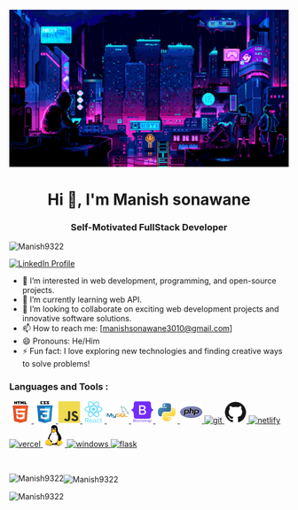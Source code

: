 [![MasterHead](https://github.com/Manish9322/Manish9322/raw/main/5927911.gif)](https://m-sonawane.vercel.app)


<!---[![MasterHead](https://firebasestorage.googleapis.com/v0/b/flexi-coding.appspot.com/o/dempgi7-520f8d5f-63d4-4453-8822-dbc149ae27f8.gif?alt=media&token=91c0c7b2-93c3-4029-b011-1a8703c5730d)](https://m-sonawane.vercel.app) --->
<h1 align="center">Hi 👋, I'm Manish sonawane</h1>
<h3 align="center">Self-Motivated FullStack Developer</h3>

<p align="left"> 
  <img src="https://komarev.com/ghpvc/?username=Manish9322&label=Profile%20views&color=0e75b6&style=flat" alt="Manish9322" /> 
</p>

<p align="left"> 
  <a href="https://www.linkedin.com/in/m-sonawane/" target="blank">
    <img src="https://img.shields.io/badge/-LinkedIn-blue?style=for-the-badge&logo=linkedin&logoColor=white" alt="LinkedIn Profile" />
  </a> 
</p>

 - 👀 I’m interested in web development, programming, and open-source projects.
 - 🌱 I’m currently learning web API.
 - 💞️ I’m looking to collaborate on exciting web development projects and innovative software solutions.
 - 📫 How to reach me: [manishsonawane3010@gmail.com]
 - 😄 Pronouns: He/Him
 - ⚡ Fun fact: I love exploring new technologies and finding creative ways to solve problems!

<h3 align="left">Languages and Tools : </h3>
  <a href="https://www.w3.org/html/" target="_blank" rel="noreferrer"> 
    <img src="https://raw.githubusercontent.com/devicons/devicon/master/icons/html5/html5-original-wordmark.svg" alt="html5" width="40" height="40"/> 
  </a> 
  <a href="https://www.w3schools.com/css/" target="_blank" rel="noreferrer"> 
    <img src="https://raw.githubusercontent.com/devicons/devicon/master/icons/css3/css3-original-wordmark.svg" alt="css3" width="40" height="40"/> 
  </a> 
  <a href="https://developer.mozilla.org/en-US/docs/Web/JavaScript" target="_blank" rel="noreferrer"> 
    <img src="https://raw.githubusercontent.com/devicons/devicon/master/icons/javascript/javascript-original.svg" alt="javascript" width="40" height="40"/> 
  </a> 
  <a href="https://reactjs.org/" target="_blank" rel="noreferrer"> 
    <img src="https://raw.githubusercontent.com/devicons/devicon/master/icons/react/react-original-wordmark.svg" alt="react" width="40" height="40"/> 
  </a> 
  <a href="https://www.mysql.com/" target="_blank" rel="noreferrer"> 
    <img src="https://raw.githubusercontent.com/devicons/devicon/master/icons/mysql/mysql-original-wordmark.svg" alt="mysql" width="40" height="40"/> 
  </a> 
  <a href="https://getbootstrap.com" target="_blank" rel="noreferrer"> 
    <img src="https://raw.githubusercontent.com/devicons/devicon/master/icons/bootstrap/bootstrap-plain-wordmark.svg" alt="bootstrap" width="40" height="40"/> 
  </a> 
  <a href="https://www.python.org" target="_blank" rel="noreferrer"> 
    <img src="https://raw.githubusercontent.com/devicons/devicon/master/icons/python/python-original.svg" alt="python" width="40" height="40"/> 
  </a>
  <a href="https://www.php.net/" target="_blank" rel="noreferrer"> 
    <img src="https://raw.githubusercontent.com/devicons/devicon/master/icons/php/php-original.svg" alt="php" width="40" height="40"/> 
  </a> 
  <a href="https://git-scm.com/" target="_blank" rel="noreferrer"> 
    <img src="https://www.vectorlogo.zone/logos/git-scm/git-scm-icon.svg" alt="git" width="40" height="40"/> 
  </a> 
  <a href="https://github.com/" target="_blank" rel="noreferrer"> 
    <img src="https://raw.githubusercontent.com/devicons/devicon/master/icons/github/github-original.svg" alt="github" width="40" height="40"/> 
  </a> 
  <a href="https://www.netlify.com/" target="_blank" rel="noreferrer"> 
    <img src="https://www.vectorlogo.zone/logos/netlify/netlify-icon.svg" alt="netlify" width="40" height="40"/> 
  </a> 
  <a href="https://vercel.com/" target="_blank" rel="noreferrer"> 
    <img src="https://www.vectorlogo.zone/logos/vercel/vercel-icon.svg" alt="vercel" width="40" height="40"/> 
  </a>

  <a href="https://www.linux.org/" target="_blank" rel="noreferrer"> 
    <img src="https://raw.githubusercontent.com/devicons/devicon/master/icons/linux/linux-original.svg" alt="linux" width="40" height="40"/> 
  </a> 
  <a href="https://www.microsoft.com/en-us/windows" target="_blank" rel="noreferrer"> 
    <img src="https://upload.wikimedia.org/wikipedia/commons/e/e2/Windows_logo_and_wordmark_-_2021.svg" alt="windows" width="40" height="40"/> 
  </a> 
    <a href="https://flask.palletsprojects.com/" target="_blank" rel="noreferrer"> 
    <img src="https://www.vectorlogo.zone/logos/palletsprojects_flask/palletsprojects_flask-icon.svg" alt="flask" width="40" height="40"/> 
  </a> 
</p>

<br>
<p><img align="left" src="https://github-readme-stats.vercel.app/api/top-langs?username=Manish9322&show_icons=true&locale=en&layout=compact&theme=tokyonight" alt="Manish9322" /></p>
<p><img align="center" src="https://github-readme-streak-stats.herokuapp.com/?user=Manish9322&&theme=tokyonight" alt="Manish9322" /></p>

<p style="clear: both;">
  <img align="left" src="https://github-readme-stats.vercel.app/api?username=Manish9322&show_icons=true&locale=en&theme=tokyonight" alt="Manish9322" />
</p>


<!---
Manish9322/Manish9322 is a ✨ special ✨ repository because its `README.md` (this file) appears on your GitHub profile.
You can click the Preview link to take a look at your changes.
--->
